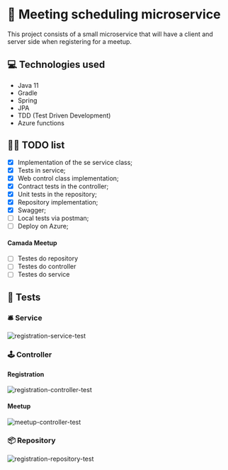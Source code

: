 # 🦋 Meeting scheduling microservice
This project consists of a small microservice that will have a client and server side when registering for a meetup.

## 💻 Technologies used

- Java 11
- Gradle
- Spring
- JPA
- TDD (Test Driven Development)
- Azure functions

## 👩‍💻 TODO list

- [x] Implementation of the se service class;
- [x] Tests in service;
- [x] Web control class implementation;
- [x] Contract tests in the controller;
- [x] Unit tests in the repository;
- [x] Repository implementation; 
- [x] Swagger;
- [ ] Local tests via postman;
- [ ] Deploy on Azure;

#### Camada Meetup

- [ ] Testes do repository
- [ ] Testes do controller
- [ ] Testes do service

## 🧪 Tests

### 🛎️ Service

![registration-service-test](https://user-images.githubusercontent.com/34458509/163734898-61c0b6c6-9cf4-4b5d-a810-bafef9b3424b.png)

### 🕹️ Controller

#### Registration

![registration-controller-test](https://user-images.githubusercontent.com/34458509/163734826-aad028b9-1dd6-42e6-a3bc-b83f7ae1bd2f.png)

#### Meetup

![meetup-controller-test](https://user-images.githubusercontent.com/34458509/163737343-9dfc220d-b2e8-4f62-83f5-2ed65d4848ca.png)

### 📦 Repository

![registration-repository-test](https://user-images.githubusercontent.com/34458509/163735374-f7d9e80e-87ac-4679-97c9-87bff3c01898.png)
